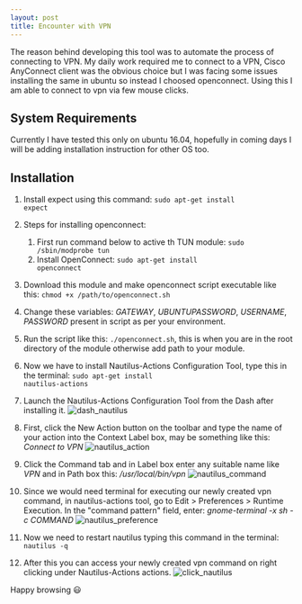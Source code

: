 ```yaml
---
layout: post
title: Encounter with VPN
---
```



The reason behind developing this tool was to automate the process of connecting to VPN. My daily work required me to connect to a VPN, Cisco AnyConnect client was the obvious choice but I was facing some issues installing the same in ubuntu so instead I choosed openconnect. Using this I am able to connect to vpn via few mouse clicks.

## System Requirements ##

Currently I have tested this only on ubuntu 16.04, hopefully in coming days I will be adding installation instruction for other OS too.

## Installation ##

1. Install expect using this command: <code>sudo apt-get install expect</code>

2. Steps for installing openconnect: <br>
	1. First run command below to active th TUN module: <code>sudo /sbin/modprobe tun</code>
	2. Install OpenConnect: <code>sudo apt-get install openconnect</code>

3. Download this module and make openconnect script executable like this:
   <code>chmod +x /path/to/openconnect.sh</code>

4. Change these variables: *GATEWAY*, *UBUNTUPASSWORD*, *USERNAME*, *PASSWORD* present in script as per your environment.

5. Run the script like this:
	<code>./openconnect.sh</code>, this is when you are in the root directory of the module otherwise add path to your module.

6. Now we have to install Nautilus-Actions Configuration Tool, type this in the terminal:
	<code>sudo apt-get install nautilus-actions</code>

7. Launch the Nautilus-Actions Configuration Tool from the Dash after installing it.
![dash_nautilus](https://user-images.githubusercontent.com/5805013/27996398-f211eb8c-64fe-11e7-808a-2d617d1ebecd.png)

8. First, click the New Action button on the toolbar and type the name of your action into the Context Label box, may be something like this: *Connect to VPN*
![nautilus_action](https://user-images.githubusercontent.com/5805013/27996413-2dbe33c0-64ff-11e7-8c10-dc481a462898.png)

9. Click the Command tab and in Label box enter any suitable name like *VPN* and in Path box this: */usr/local/bin/vpn*
![nautilus_command](https://user-images.githubusercontent.com/5805013/27996416-3f203ab4-64ff-11e7-8907-8fc1f3fd7ffa.png)

10. Since we would need terminal for executing our newly created vpn command, in nautilus-actions tool, go to Edit > Preferences > Runtime Execution. In the "command pattern" field, enter: *gnome-terminal -x sh -c COMMAND*
![nautilus_preference](https://user-images.githubusercontent.com/5805013/27996420-4bf8911e-64ff-11e7-931d-9a3188cf2364.png)

11. Now we need to restart nautilus typing this command in the terminal: <code>nautilus -q</code>

12. After this you can access your newly created vpn command on right clicking under Nautilus-Actions actions.
![click_nautilus](https://user-images.githubusercontent.com/5805013/27996495-a177e27e-6500-11e7-8c80-23decaaf7619.png)

Happy browsing :smiley: